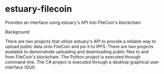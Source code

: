 # estuary-filecoin
Provides an interface using estuary's API into FileCoin's blockchain

Background

There are two projects that utilize estuary's API to provide a reliable way to upload public data onto FileCoin and pin it to IPFS. There are two projects available to demonstrate uploading and downloading public files to and from FileCoin's blockchain. The Python project is executed through command-line. The C# project is executed through a desktop graphical user interface (GUI). 



